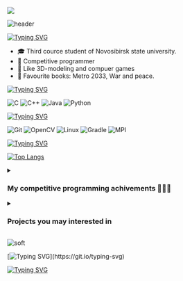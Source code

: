 ![](https://komarev.com/ghpvc/?username=mrMaliosi)

![header](https://capsule-render.vercel.app/api?type=waving&color=gradient&height=256&section=header&text=Hello%20World!&fontSize=75&animation=fadeIn&fontAlignY=38&desc=And%20welcome%20to%20my%20GitHub%20profile!&descAlignY=51&descAlign=62)


<!--
### Hi there 👋
-->

[![Typing SVG](https://readme-typing-svg.herokuapp.com?font=Fira+Code&size=24&pause=1000&vCenter=true&repeat=false&random=false&width=435&height=24&lines=About+me)](https://git.io/typing-svg)
- 🎓 Third cource student of Novosibirsk state university.
- 🏅 Competitive programmer
- 🎨 Like 3D-modeling and compuer games
- 📖 Favourite books: Metro 2033, War and peace.

[![Typing SVG](https://readme-typing-svg.herokuapp.com?font=Fira+Code&size=24&pause=1000&color=03C324&vCenter=true&repeat=false&random=false&width=435&height=24&lines=Languages)](https://git.io/typing-svg)

![C](https://img.shields.io/badge/c-%2300599C.svg?style=for-the-badge&logo=c&logoColor=white)
![C++](https://img.shields.io/badge/c++-%2300599C.svg?style=for-the-badge&logo=c%2B%2B&logoColor=white)
![Java](https://img.shields.io/badge/java-%23ED8B00.svg?style=for-the-badge&logo=openjdk&logoColor=white)
![Python](https://img.shields.io/badge/python-3670A0?style=for-the-badge&logo=python&logoColor=ffdd54)


[![Typing SVG](https://readme-typing-svg.herokuapp.com?font=Fira+Code&size=24&pause=1000&color=F7C022&vCenter=true&repeat=false&random=false&width=435&height=24&lines=Technologies)](https://git.io/typing-svg)

![Git](https://img.shields.io/badge/git-%23F05033.svg?style=for-the-badge&logo=git&logoColor=white)
![OpenCV](https://img.shields.io/badge/opencv-%23white.svg?style=for-the-badge&logo=opencv&logoColor=white)
![Linux](https://img.shields.io/badge/Linux-FCC624?style=for-the-badge&logo=linux&logoColor=black)
![Gradle](https://img.shields.io/badge/Gradle-02303A.svg?style=for-the-badge&logo=Gradle&logoColor=white)
![MPI](https://img.shields.io/badge/MPI-FE5196.svg?style=for-the-badge&logo=conventionalcommits&logoColor=white)

[![Typing SVG](https://readme-typing-svg.herokuapp.com?font=Fira+Code&size=24&pause=1000&color=E42DBE&vCenter=true&repeat=false&random=false&width=435&height=24&lines=Stats)](https://git.io/typing-svg)

[![Top Langs](https://github-readme-stats.vercel.app/api/top-langs/?username=mrMaliosi)](https://github.com/mrMaliosi/github-readme-stats)

<details>  
<summary> <h3> My competitive programming achivements 🥇🥈🏅 </h3> </summary>

-	All-Russian Olympiad of schoolchildren in computer science regional stage (2021-2022) 
    - 🌟 Participation
-	XXIII Open All-Siberian Programming Olympiad named after I.V. Pottosin.
	  - 🌟 Participation (MathWay team, online)
-	ICPC 2022 West Siberian Regional Contest.
	  - 🥈 Silver medal (MathWay team, online)
-	ICPC 2022 Northern Eurasia Finals
	  - 🥈 Second degree diploma (MathWay team, Saint-Petersburg)
-	BSUIR Open XI
	  - 🌟 Participation (MathWay team, Minsk)
-	XXIV Open All-Siberian Programming Olympiad named after I.V. Pottosin.
	  - 🥉 Third degree diploma  (MathWay team, Novosibirsk)
-	RuCode 2023
	  - 🥇 First degree diploma  (MathWay team, Novosibirsk)
-	ICPC 2023 West Siberian Regional Contest. 
	  - 🥇 Gold medal (MathWay team, online)
-	ICPC 2023 Northern Eurasia Finals
	  - 🥉 Third degree diploma (MathWay team, Novosibirsk)
-	ICPC 47th Annual World Championship
	  - 🏅 Ranked (MathWay team, Luxor)

</details>





<details> 
  <summary><h3>Projects you may interested in</h3></summary>

  Will be soon...
  
</details>







![soft](https://capsule-render.vercel.app/api?type=soft&color=gradient&text=Come%20again!&fontSize=40&animation=twinkling)


[![Typing SVG](https://readme-typing-svg.herokuapp.com?color=%2336BCF7&lines=About+me:)](https://git.io/typing-svg)

[![Typing SVG](https://readme-typing-svg.herokuapp.com?font=Fira+Code&pause=1000&repeat=false&random=false&width=435&lines=About+me)](https://git.io/typing-svg)
<!--

[![Anurag's GitHub stats](https://github-readme-stats.vercel.app/api?username=mrMaliosi)](https://github.com/mrMaliosi/github-readme-stats)

So, there is my projects:

![Jokes Card](https://readme-jokes.vercel.app/api)
[![Top Langs](https://github-readme-stats.vercel.app/api/top-langs/?username=mrMaliosi&layout=compact)](https://github.com/mrMaliosi/github-readme-stats)

([header.png](https://github.com/mrMaliosi/mrMaliosi/blob/main/header.png))
**mrMaliosi/mrMaliosi** is a ✨ _special_ ✨ repository because its `README.md` (this file) appears on your GitHub profile.

<p align='center'>
  <img src='https://github.com/mrMaliosi/mrMaliosi/blob/main/header.png' width='1000'>
</p>


<details> 
  <summary><h3>🛠️ Languages and Tools that I used</h3></summary>


  
</details>

Here are some ideas to get you started:

- 🔭 I’m currently working on ...
- 🌱 I’m currently learning ...
- 👯 I’m looking to collaborate on ...
- 🤔 I’m looking for help with ...
- 💬 Ask me about ...
- 📫 How to reach me: ...
- 😄 Pronouns: ...
- ⚡ Fun fact: ...


#### My competitive programming achivements 🥇🥈🏅:
-	All-Russian Olympiad of schoolchildren in computer science regional stage (2021-2022) 
    - 🌟 Participation
-	XXIII Open All-Siberian Programming Olympiad named after I.V. Pottosin.
	  - 🌟 Participation (MathWay team, online)
-	ICPC 2022 West Siberian Regional Contest.
	  - 🥈 Silver medal (MathWay team, online)
-	ICPC 2022 Northern Eurasia Finals
	  - 🥈 Second degree diploma (MathWay team, Saint-Petersburg)
-	BSUIR Open XI
	  - 🌟 Participation (MathWay team, Minsk)
-	XXIV Open All-Siberian Programming Olympiad named after I.V. Pottosin.
	  - 🥉 Third degree diploma  (MathWay team, Novosibirsk)
-	RuCode 2023
	  - 🥇 First degree diploma  (MathWay team, Novosibirsk)
-	ICPC 2023 West Siberian Regional Contest. 
	  - 🥇 Gold medal (MathWay team, online)
-	ICPC 2023 Northern Eurasia Finals
	  - 🥉 Third degree diploma (MathWay team, Novosibirsk)
-	ICPC 47th Annual World Championship
	  - 🏅 Ranked (MathWay team, Luxor)

-->
